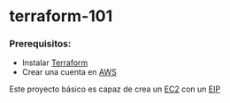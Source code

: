 # terraform-101

### Prerequisitos:
- Instalar [Terraform](https://www.terraform.io/downloads.html)
- Crear una cuenta en [AWS](https://aws.amazon.com/)

Este proyecto básico es capaz de crea un [EC2](https://docs.aws.amazon.com/AWSEC2/latest/UserGuide/concepts.html) con un [EIP](https://docs.aws.amazon.com/AWSEC2/latest/UserGuide/elastic-ip-addresses-eip.html)